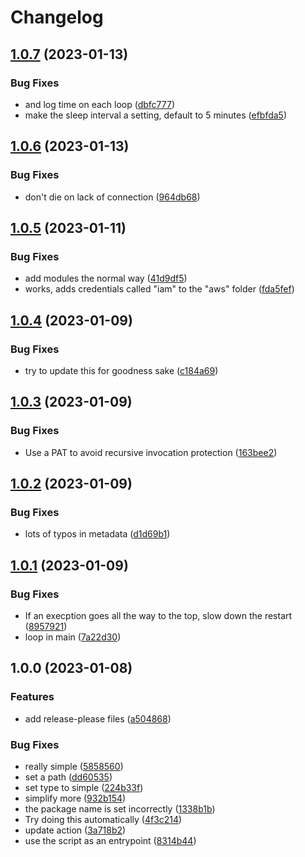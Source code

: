 # Changelog

## [1.0.7](https://github.com/pcn/windmill-eks-iam-helper/compare/v1.0.6...v1.0.7) (2023-01-13)


### Bug Fixes

* and log time on each loop ([dbfc777](https://github.com/pcn/windmill-eks-iam-helper/commit/dbfc77710d9f1861e6503c0053258412ceb46b8b))
* make the sleep interval a setting, default to 5 minutes ([efbfda5](https://github.com/pcn/windmill-eks-iam-helper/commit/efbfda55a8c68321a211ae555a57bd376b22acfc))

## [1.0.6](https://github.com/pcn/windmill-eks-iam-helper/compare/v1.0.5...v1.0.6) (2023-01-13)


### Bug Fixes

* don't die on lack of connection ([964db68](https://github.com/pcn/windmill-eks-iam-helper/commit/964db688c5a53b1dc6824ba3e0fffa56978987bd))

## [1.0.5](https://github.com/pcn/windmill-eks-iam-helper/compare/v1.0.4...v1.0.5) (2023-01-11)


### Bug Fixes

* add modules the normal way ([41d9df5](https://github.com/pcn/windmill-eks-iam-helper/commit/41d9df52a3f2b645934621c937b88a528a815266))
* works, adds credentials called "iam" to the "aws" folder ([fda5fef](https://github.com/pcn/windmill-eks-iam-helper/commit/fda5fef133a4578d79fbf7754c0f72090a7c8553))

## [1.0.4](https://github.com/pcn/windmill-eks-iam-helper/compare/v1.0.3...v1.0.4) (2023-01-09)


### Bug Fixes

* try to update this for goodness sake ([c184a69](https://github.com/pcn/windmill-eks-iam-helper/commit/c184a6992b093c4a780f0561ccbf1790e29a05fe))

## [1.0.3](https://github.com/pcn/windmill-eks-iam-helper/compare/v1.0.2...v1.0.3) (2023-01-09)


### Bug Fixes

* Use a PAT to avoid recursive invocation protection ([163bee2](https://github.com/pcn/windmill-eks-iam-helper/commit/163bee2d5522a46b55df5cf687241e70ea462dc7))

## [1.0.2](https://github.com/pcn/windmill-eks-iam-helper/compare/v1.0.1...v1.0.2) (2023-01-09)


### Bug Fixes

* lots of typos in metadata ([d1d69b1](https://github.com/pcn/windmill-eks-iam-helper/commit/d1d69b1363f4d02c75c7531e147a10a915fd77f3))

## [1.0.1](https://github.com/pcn/windmill-eks-iam-helper/compare/v1.0.0...v1.0.1) (2023-01-09)


### Bug Fixes

* If an execption goes all the way to the top, slow down the restart ([8957921](https://github.com/pcn/windmill-eks-iam-helper/commit/8957921d8b6d78eff0653edc922f6c3fa6fb88d8))
* loop in main ([7a22d30](https://github.com/pcn/windmill-eks-iam-helper/commit/7a22d308ccd960e9d474b15eed4f0eee16a16787))

## 1.0.0 (2023-01-08)


### Features

* add release-please files ([a504868](https://github.com/pcn/windmill-eks-iam-helper/commit/a504868f118a45810954ddc0681cd28eed869fb6))


### Bug Fixes

* really simple ([5858560](https://github.com/pcn/windmill-eks-iam-helper/commit/5858560c75db070d3aa9eb6c9d10b634479689b3))
* set a path ([dd60535](https://github.com/pcn/windmill-eks-iam-helper/commit/dd605357a034df6bf52b4701946eb42ee84d1df4))
* set type to simple ([224b33f](https://github.com/pcn/windmill-eks-iam-helper/commit/224b33f94e877da4a69b9dd8c908bdcb0547c7e5))
* simplify more ([932b154](https://github.com/pcn/windmill-eks-iam-helper/commit/932b15457b9c10a6d906b1e9813ca642e04f0d4a))
* the package name is set incorrectly ([1338b1b](https://github.com/pcn/windmill-eks-iam-helper/commit/1338b1b79c2a3d79e5fc577f573addb047b25e9a))
* Try doing this automatically ([4f3c214](https://github.com/pcn/windmill-eks-iam-helper/commit/4f3c214fc9822601d6be5d1e26fbefbf8c89b509))
* update action ([3a718b2](https://github.com/pcn/windmill-eks-iam-helper/commit/3a718b2a22cbd39d302f876576870940e12307ef))
* use the script as an entrypoint ([8314b44](https://github.com/pcn/windmill-eks-iam-helper/commit/8314b44d7d0cdc7684d516fb0b9859bf971b9197))
